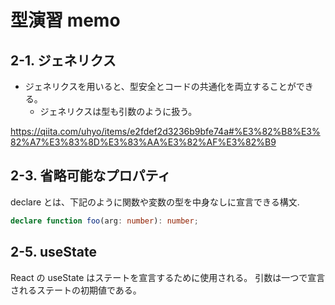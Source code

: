 # 型演習 memo

## 2-1. ジェネリクス

- ジェネリクスを用いると、型安全とコードの共通化を両立することができる。
  - ジェネリクスは型も引数のように扱う。

https://qiita.com/uhyo/items/e2fdef2d3236b9bfe74a#%E3%82%B8%E3%82%A7%E3%83%8D%E3%83%AA%E3%82%AF%E3%82%B9

## 2-3. 省略可能なプロパティ

declare とは、下記のように関数や変数の型を中身なしに宣言できる構文.

```ts
declare function foo(arg: number): number;
```

## 2-5. useState

React の useState はステートを宣言するために使用される。
引数は一つで宣言されるステートの初期値である。
